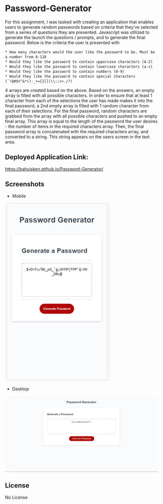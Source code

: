 # Password-Generator

For this assignment, I was tasked with creating an application that enables users to generate random passwords based on criteria that they’ve selected from a series of questions they are presented. Javascript was utilized to generate the launch the questions / prompts, and to generate the final password. Below is the criteria the user is presented with

    * How many characters would the user like the password to be. Must be a number from 8-128
    * Would they like the password to contain uppercase characters (A-Z)
    * Would they like the password to contain lowercase characters (a-z)
    * Would they like the password to contain numbers (0-9)
    * Would they like the password to contain special characters (`!@#$%^&*()-_+={}[]|\\:;<>./?)

4 arrays are created based on the above. Based on the answers, an empty array is filled with all possible characters. In order to ensure that at least 1 character from each of the selections the user has made makes it into the final password, a 2nd empty array is filled with 1 random character from each of their selections. For the final password, random characters are grabbed from the array with all possible characters and pushed to an empty final array. This array is equal to the length of the password the user desires - the number of items in the required characters array. Then, the final password array is concatenated with the required characters array, and converted to a string. This string appears on the users screen in the text area.

## Deployed Application Link:

https://bahuisken.github.io/Password-Generator/

## Screenshots

- Mobile

![Mobile Portfolio demo](./assets/images/pwd_generator__mobile_screenshot.png)

- Desktop

![Desktop Portfolio demo](./assets/images/pwd_generator_screenshot.png)

## License

No License
